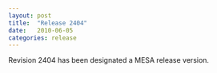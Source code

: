```yaml
---
layout: post
title:  "Release 2404"
date:   2010-06-05
categories: release
---
```


Revision 2404 has been designated a MESA release version.
